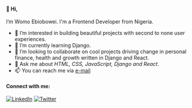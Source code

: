 #### 👋 Hi, 
I’m Womo Ebiobowei. I'm a Frontend Developer from Nigeria.
- 👀 I’m interested in building beautiful projects with second to none user experiences.
- 🌱 I’m currently learning Django.
- 💞️ I’m looking to collaborate on cool projects driving change in personal finance, health and growth written in Django and React.
- 💬 Ask me about *HTML, CSS, JavaScript, Django and React*. 
- 📫 You can reach me via [e-mail](mailto:womoemiebiobowei@gmail.com?subject=[GitHub]%20Hi%20Womo)

#### Connect with me:
[![LinkedIn](https://img.shields.io/badge/linkedin-%230077B5.svg?style=for-the-badge&logo=linkedin&logoColor=white)](https://www.linkedin.com/in/womo-emmanuel-ebiobowei/)
[![Twitter](https://img.shields.io/badge/Twitter-%231DA1F2.svg?style=for-the-badge&logo=Twitter&logoColor=white)](https://twitter.com/womoemy/)

